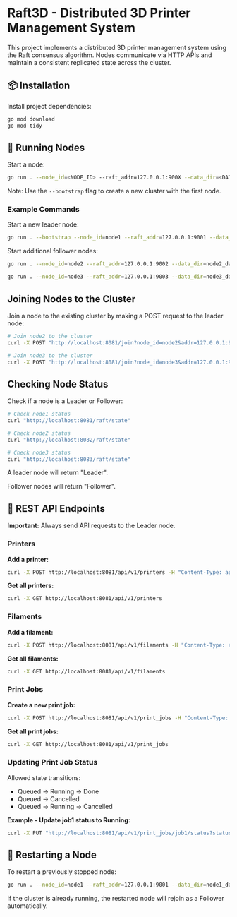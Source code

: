 
# Raft3D - Distributed 3D Printer Management System

This project implements a distributed 3D printer management system using the Raft consensus algorithm.
Nodes communicate via HTTP APIs and maintain a consistent replicated state across the cluster.

## 📦 Installation

Install project dependencies:

```bash
go mod download
go mod tidy
```

## 🚀 Running Nodes

Start a node:

```bash
go run . --node_id=<NODE_ID> --raft_addr=127.0.0.1:900X --data_dir=<DATA_DIR> --http_port=<HTTP_PORT>
```

Note: Use the `--bootstrap` flag to create a new cluster with the first node.

### Example Commands

Start a new leader node:

```bash
go run . --bootstrap --node_id=node1 --raft_addr=127.0.0.1:9001 --data_dir=node1_data --http_port=8081
```

Start additional follower nodes:

```bash
go run . --node_id=node2 --raft_addr=127.0.0.1:9002 --data_dir=node2_data --http_port=8082
```

```bash
go run . --node_id=node3 --raft_addr=127.0.0.1:9003 --data_dir=node3_data --http_port=8083
```

## Joining Nodes to the Cluster

Join a node to the existing cluster by making a POST request to the leader node:

```bash
# Join node2 to the cluster
curl -X POST "http://localhost:8081/join?node_id=node2&addr=127.0.0.1:9002"

# Join node3 to the cluster
curl -X POST "http://localhost:8081/join?node_id=node3&addr=127.0.0.1:9003"
```

## Checking Node Status

Check if a node is a Leader or Follower:

```bash
# Check node1 status
curl "http://localhost:8081/raft/state"

# Check node2 status
curl "http://localhost:8082/raft/state"

# Check node3 status
curl "http://localhost:8083/raft/state"
```

A leader node will return "Leader".

Follower nodes will return "Follower".

## 📡 REST API Endpoints

**Important:** Always send API requests to the Leader node.

### Printers

**Add a printer:**

```bash
curl -X POST http://localhost:8081/api/v1/printers -H "Content-Type: application/json" -d '{"id":"printer1","company":"HP","model":"L12"}'
```

**Get all printers:**

```bash
curl -X GET http://localhost:8081/api/v1/printers
```

### Filaments

**Add a filament:**

```bash
curl -X POST http://localhost:8081/api/v1/filaments -H "Content-Type: application/json" -d '{"id":"f1","type":"PVC","color":"Black","total_weight_in_grams":100,"remaining_weight_in_grams":100}'
```

**Get all filaments:**

```bash
curl -X GET http://localhost:8081/api/v1/filaments
```

### Print Jobs

**Create a new print job:**

```bash
curl -X POST http://localhost:8081/api/v1/print_jobs -H "Content-Type: application/json" -d '{"job_id":"job1","printer_id":"printer1","filament_id":"f1","print_weight_in_grams":50,"status":"Queued","details":"mountain"}'
```

**Get all print jobs:**

```bash
curl -X GET http://localhost:8081/api/v1/print_jobs
```

### Updating Print Job Status

Allowed state transitions:

- Queued → Running → Done
- Queued → Cancelled
- Queued → Running → Cancelled

**Example - Update job1 status to Running:**

```bash
curl -X PUT "http://localhost:8081/api/v1/print_jobs/job1/status?status=Running"
```

## 🔄 Restarting a Node

To restart a previously stopped node:

```bash
go run . --node_id=node1 --raft_addr=127.0.0.1:9001 --data_dir=node1_data --http_port=8081
```

If the cluster is already running, the restarted node will rejoin as a Follower automatically.
